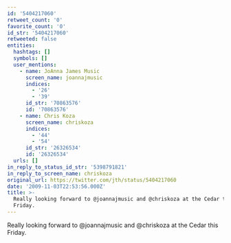 ```yaml
---
id: '5404217060'
retweet_count: '0'
favorite_count: '0'
id_str: '5404217060'
retweeted: false
entities:
  hashtags: []
  symbols: []
  user_mentions:
    - name: JoAnna James Music
      screen_name: joannajmusic
      indices:
        - '26'
        - '39'
      id_str: '70863576'
      id: '70863576'
    - name: Chris Koza
      screen_name: chriskoza
      indices:
        - '44'
        - '54'
      id_str: '26326534'
      id: '26326534'
  urls: []
in_reply_to_status_id_str: '5398791821'
in_reply_to_screen_name: chriskoza
original_url: https://twitter.com/jth/status/5404217060
date: '2009-11-03T22:53:56.000Z'
title: >-
  Really looking forward to @joannajmusic and @chriskoza at the Cedar this
  Friday.
---
```


Really looking forward to @joannajmusic and @chriskoza at the Cedar this Friday.